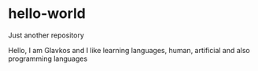 # hello-world
Just another repository 

Hello, I am Glavkos and I like learning languages, human, artificial and also programming languages
